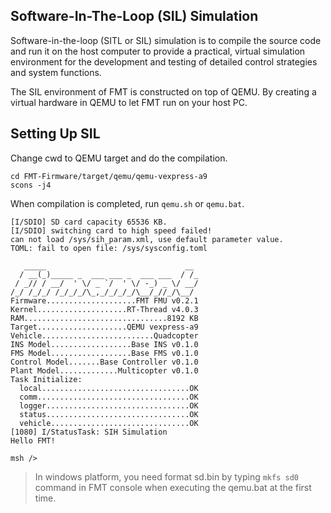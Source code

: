 
## Software-In-The-Loop (SIL) Simulation

Software-in-the-loop (SITL or SIL) simulation is to compile the source code and run it on the host computer to provide a practical, virtual simulation environment for the development and testing of detailed control strategies and system functions.

The SIL environment of FMT is constructed on top of QEMU. By creating a virtual hardware in QEMU to let FMT run on your host PC.

## Setting Up SIL

Change cwd to QEMU target and do the compilation.
```
cd FMT-Firmware/target/qemu/qemu-vexpress-a9
scons -j4
```

When compilation is completed, run `qemu.sh` or `qemu.bat`.

```
[I/SDIO] SD card capacity 65536 KB.
[I/SDIO] switching card to high speed failed!
can not load /sys/sih_param.xml, use default parameter value.
TOML: fail to open file: /sys/sysconfig.toml

   _____                               __ 
  / __(_)_____ _  ___ ___ _  ___ ___  / /_
 / _// / __/  ' \/ _ `/  ' \/ -_) _ \/ __/
/_/ /_/_/ /_/_/_/\_,_/_/_/_/\__/_//_/\__/ 
Firmware....................FMT FMU v0.2.1
Kernel....................RT-Thread v4.0.3
RAM................................8192 KB
Target....................QEMU vexpress-a9
Vehicle.........................Quadcopter
INS Model..................Base INS v0.1.0
FMS Model..................Base FMS v0.1.0
Control Model.......Base Controller v0.1.0
Plant Model.............Multicopter v0.1.0
Task Initialize:
  local.................................OK
  comm..................................OK
  logger................................OK
  status................................OK
  vehicle...............................OK
[1080] I/StatusTask: SIH Simulation
Hello FMT!

msh />
```

> In windows platform, you need format sd.bin by typing `mkfs sd0` command in FMT console when executing the qemu.bat at the first time.

